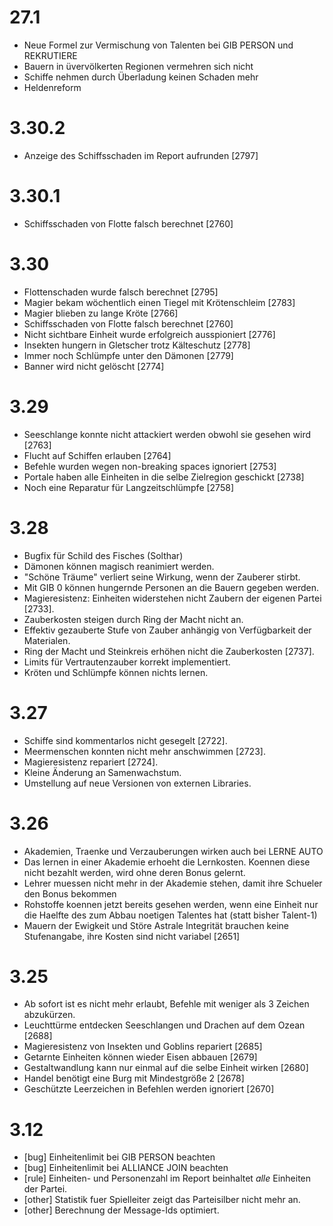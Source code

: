 # 27.1
 
  - Neue Formel zur Vermischung von Talenten bei GIB PERSON und REKRUTIERE
  - Bauern in üvervölkerten Regionen vermehren sich nicht
  - Schiffe nehmen durch Überladung keinen Schaden mehr
  - Heldenreform

# 3.30.2
  - Anzeige des Schiffsschaden im Report aufrunden [2797]

# 3.30.1
  - Schiffsschaden von Flotte falsch berechnet [2760]

# 3.30
  - Flottenschaden wurde falsch berechnet [2795]
  - Magier bekam wöchentlich einen Tiegel mit Krötenschleim [2783]
  - Magier blieben zu lange Kröte [2766]
  - Schiffsschaden von Flotte falsch berechnet [2760]
  - Nicht sichtbare Einheit wurde erfolgreich ausspioniert [2776]
  - Insekten hungern in Gletscher trotz Kälteschutz [2778]
  - Immer noch Schlümpfe unter den Dämonen [2779]
  - Banner wird nicht gelöscht [2774]

# 3.29

  - Seeschlange konnte nicht attackiert werden obwohl sie gesehen wird [2763]
  - Flucht auf Schiffen erlauben [2764]
  - Befehle wurden wegen non-breaking spaces ignoriert [2753]
  - Portale haben alle Einheiten in die selbe Zielregion geschickt [2738]
  - Noch eine Reparatur für Langzeitschlümpfe [2758]
 
# 3.28

  - Bugfix für Schild des Fisches (Solthar)
  - Dämonen können magisch reanimiert werden.
  - "Schöne Träume" verliert seine Wirkung, wenn der Zauberer stirbt.
  - Mit GIB 0 können hungernde Personen an die Bauern gegeben werden.
  - Magieresistenz: Einheiten widerstehen nicht Zaubern der eigenen Partei [2733].
  - Zauberkosten steigen durch Ring der Macht nicht an.
  - Effektiv gezauberte Stufe von Zauber anhängig von Verfügbarkeit der Materialen.
  - Ring der Macht und Steinkreis erhöhen nicht die Zauberkosten [2737].
  - Limits für Vertrautenzauber korrekt implementiert.
  - Kröten und Schlümpfe können nichts lernen.

# 3.27

  - Schiffe sind kommentarlos nicht gesegelt [2722].
  - Meermenschen konnten nicht mehr anschwimmen [2723].
  - Magieresistenz repariert [2724].
  - Kleine Änderung an Samenwachstum.
  - Umstellung auf neue Versionen von externen Libraries.

# 3.26

  - Akademien, Traenke und Verzauberungen wirken auch bei LERNE AUTO
  - Das lernen in einer Akademie erhoeht die Lernkosten. Koennen diese
  nicht bezahlt werden, wird ohne deren Bonus gelernt.
  - Lehrer muessen nicht mehr in der Akademie stehen, damit ihre Schueler
  den Bonus bekommen
  - Rohstoffe koennen jetzt bereits gesehen werden, wenn eine Einheit nur
  die Haelfte des zum Abbau noetigen Talentes hat (statt bisher
  Talent-1)
  - Mauern der Ewigkeit und Störe Astrale Integrität brauchen keine
  Stufenangabe, ihre Kosten sind nicht variabel [2651]

# 3.25

  - Ab sofort ist es nicht mehr erlaubt, Befehle mit weniger als 3 
  Zeichen abzukürzen.
  - Leuchttürme entdecken Seeschlangen und Drachen auf dem Ozean [2688]
  - Magieresistenz von Insekten und Goblins repariert [2685]
  - Getarnte Einheiten können wieder Eisen abbauen [2679]
  - Gestaltwandlung kann nur einmal auf die selbe Einheit wirken [2680] 
  - Handel benötigt eine Burg mit Mindestgröße 2 [2678]
  - Geschützte Leerzeichen in Befehlen werden ignoriert [2670]

# 3.12

- [bug] Einheitenlimit bei GIB PERSON beachten
- [bug] Einheitenlimit bei ALLIANCE JOIN beachten
- [rule] Einheiten- und Personenzahl im Report beinhaltet *alle* Einheiten der Partei.
- [other] Statistik fuer Spielleiter zeigt das Parteisilber nicht mehr an.
- [other] Berechnung der Message-Ids optimiert.


